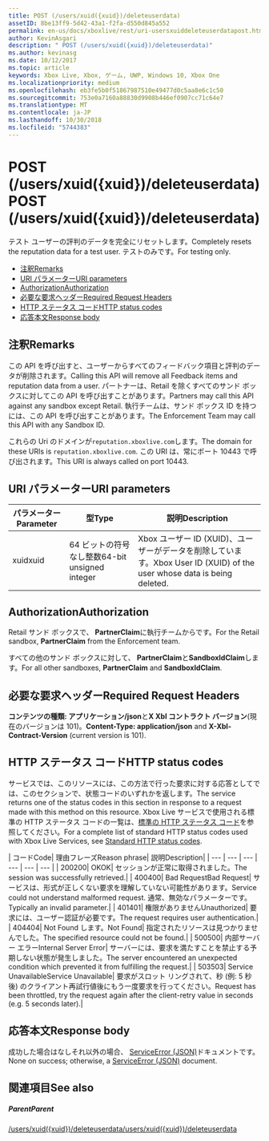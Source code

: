 ```yaml
---
title: POST (/users/xuid({xuid})/deleteuserdata)
assetID: 8be13ff9-5d42-43a1-f2fa-d550d845a552
permalink: en-us/docs/xboxlive/rest/uri-usersxuiddeleteuserdatapost.html
author: KevinAsgari
description: " POST (/users/xuid({xuid})/deleteuserdata)"
ms.author: kevinasg
ms.date: 10/12/2017
ms.topic: article
keywords: Xbox Live, Xbox, ゲーム, UWP, Windows 10, Xbox One
ms.localizationpriority: medium
ms.openlocfilehash: eb3fe5b0f51867987510e49477d0c5aa8e6c1c50
ms.sourcegitcommit: 753e0a7160a88830d9908b446ef0907cc71c64e7
ms.translationtype: MT
ms.contentlocale: ja-JP
ms.lasthandoff: 10/30/2018
ms.locfileid: "5744383"
---
```

# <a name="post-usersxuidxuiddeleteuserdata"></a><span data-ttu-id="f44b1-104">POST (/users/xuid({xuid})/deleteuserdata)</span><span class="sxs-lookup"><span data-stu-id="f44b1-104">POST (/users/xuid({xuid})/deleteuserdata)</span></span>
<span data-ttu-id="f44b1-105">テスト ユーザーの評判のデータを完全にリセットします。</span><span class="sxs-lookup"><span data-stu-id="f44b1-105">Completely resets the reputation data for a test user.</span></span> <span data-ttu-id="f44b1-106">テストのみです。</span><span class="sxs-lookup"><span data-stu-id="f44b1-106">For testing only.</span></span>

  * [<span data-ttu-id="f44b1-107">注釈</span><span class="sxs-lookup"><span data-stu-id="f44b1-107">Remarks</span></span>](#ID4EQ)
  * [<span data-ttu-id="f44b1-108">URI パラメーター</span><span class="sxs-lookup"><span data-stu-id="f44b1-108">URI parameters</span></span>](#ID4E5)
  * [<span data-ttu-id="f44b1-109">Authorization</span><span class="sxs-lookup"><span data-stu-id="f44b1-109">Authorization</span></span>](#ID4EJB)
  * [<span data-ttu-id="f44b1-110">必要な要求ヘッダー</span><span class="sxs-lookup"><span data-stu-id="f44b1-110">Required Request Headers</span></span>](#ID4E3B)
  * [<span data-ttu-id="f44b1-111">HTTP ステータス コード</span><span class="sxs-lookup"><span data-stu-id="f44b1-111">HTTP status codes</span></span>](#ID4EHC)
  * [<span data-ttu-id="f44b1-112">応答本文</span><span class="sxs-lookup"><span data-stu-id="f44b1-112">Response body</span></span>](#ID4EJF)

<a id="ID4EQ"></a>


## <a name="remarks"></a><span data-ttu-id="f44b1-113">注釈</span><span class="sxs-lookup"><span data-stu-id="f44b1-113">Remarks</span></span>

<span data-ttu-id="f44b1-114">この API を呼び出すと、ユーザーからすべてのフィードバック項目と評判のデータが削除されます。</span><span class="sxs-lookup"><span data-stu-id="f44b1-114">Calling this API will remove all Feedback items and reputation data from a user.</span></span> <span data-ttu-id="f44b1-115">パートナーは、Retail を除くすべてのサンド ボックスに対してこの API を呼び出すことがあります。</span><span class="sxs-lookup"><span data-stu-id="f44b1-115">Partners may call this API against any sandbox except Retail.</span></span> <span data-ttu-id="f44b1-116">執行チームは、サンド ボックス ID を持つには、この API を呼び出すことがあります。</span><span class="sxs-lookup"><span data-stu-id="f44b1-116">The Enforcement Team may call this API with any Sandbox ID.</span></span>

<span data-ttu-id="f44b1-117">これらの Uri のドメインが`reputation.xboxlive.com`します。</span><span class="sxs-lookup"><span data-stu-id="f44b1-117">The domain for these URIs is `reputation.xboxlive.com`.</span></span> <span data-ttu-id="f44b1-118">この URI は、常にポート 10443 で呼び出されます。</span><span class="sxs-lookup"><span data-stu-id="f44b1-118">This URI is always called on port 10443.</span></span>

<a id="ID4E5"></a>


## <a name="uri-parameters"></a><span data-ttu-id="f44b1-119">URI パラメーター</span><span class="sxs-lookup"><span data-stu-id="f44b1-119">URI parameters</span></span>

| <span data-ttu-id="f44b1-120">パラメーター</span><span class="sxs-lookup"><span data-stu-id="f44b1-120">Parameter</span></span>| <span data-ttu-id="f44b1-121">型</span><span class="sxs-lookup"><span data-stu-id="f44b1-121">Type</span></span>| <span data-ttu-id="f44b1-122">説明</span><span class="sxs-lookup"><span data-stu-id="f44b1-122">Description</span></span>|
| --- | --- | --- |
| <span data-ttu-id="f44b1-123">xuid</span><span class="sxs-lookup"><span data-stu-id="f44b1-123">xuid</span></span>| <span data-ttu-id="f44b1-124">64 ビットの符号なし整数</span><span class="sxs-lookup"><span data-stu-id="f44b1-124">64-bit unsigned integer</span></span>| <span data-ttu-id="f44b1-125">Xbox ユーザー ID (XUID)、ユーザーがデータを削除しています。</span><span class="sxs-lookup"><span data-stu-id="f44b1-125">Xbox User ID (XUID) of the user whose data is being deleted.</span></span>|

<a id="ID4EJB"></a>


## <a name="authorization"></a><span data-ttu-id="f44b1-126">Authorization</span><span class="sxs-lookup"><span data-stu-id="f44b1-126">Authorization</span></span>

<span data-ttu-id="f44b1-127">Retail サンド ボックスで、 **PartnerClaim**に執行チームからです。</span><span class="sxs-lookup"><span data-stu-id="f44b1-127">For the Retail sandbox, **PartnerClaim** from the Enforcement team.</span></span>

<span data-ttu-id="f44b1-128">すべての他のサンド ボックスに対して、 **PartnerClaim**と**SandboxIdClaim**します。</span><span class="sxs-lookup"><span data-stu-id="f44b1-128">For all other sandboxes, **PartnerClaim** and **SandboxIdClaim**.</span></span>

<a id="ID4E3B"></a>


## <a name="required-request-headers"></a><span data-ttu-id="f44b1-129">必要な要求ヘッダー</span><span class="sxs-lookup"><span data-stu-id="f44b1-129">Required Request Headers</span></span>

<span data-ttu-id="f44b1-130">**コンテンツの種類: アプリケーション/json**と**X Xbl コントラクト バージョン**(現在のバージョンは 101)。</span><span class="sxs-lookup"><span data-stu-id="f44b1-130">**Content-Type: application/json** and **X-Xbl-Contract-Version** (current version is 101).</span></span>

<a id="ID4EHC"></a>


## <a name="http-status-codes"></a><span data-ttu-id="f44b1-131">HTTP ステータス コード</span><span class="sxs-lookup"><span data-stu-id="f44b1-131">HTTP status codes</span></span>

<span data-ttu-id="f44b1-132">サービスでは、このリソースには、この方法で行った要求に対する応答としてでは、このセクションで、状態コードのいずれかを返します。</span><span class="sxs-lookup"><span data-stu-id="f44b1-132">The service returns one of the status codes in this section in response to a request made with this method on this resource.</span></span> <span data-ttu-id="f44b1-133">Xbox Live サービスで使用される標準の HTTP ステータス コードの一覧は、[標準の HTTP ステータス コード](../../additional/httpstatuscodes.md)を参照してください。</span><span class="sxs-lookup"><span data-stu-id="f44b1-133">For a complete list of standard HTTP status codes used with Xbox Live Services, see [Standard HTTP status codes](../../additional/httpstatuscodes.md).</span></span>

| <span data-ttu-id="f44b1-134">コード</span><span class="sxs-lookup"><span data-stu-id="f44b1-134">Code</span></span>| <span data-ttu-id="f44b1-135">理由フレーズ</span><span class="sxs-lookup"><span data-stu-id="f44b1-135">Reason phrase</span></span>| <span data-ttu-id="f44b1-136">説明</span><span class="sxs-lookup"><span data-stu-id="f44b1-136">Description</span></span>|
| --- | --- | --- | --- | --- | --- |
| <span data-ttu-id="f44b1-137">200</span><span class="sxs-lookup"><span data-stu-id="f44b1-137">200</span></span>| <span data-ttu-id="f44b1-138">OK</span><span class="sxs-lookup"><span data-stu-id="f44b1-138">OK</span></span>| <span data-ttu-id="f44b1-139">セッションが正常に取得されました。</span><span class="sxs-lookup"><span data-stu-id="f44b1-139">The session was successfully retrieved.</span></span>|
| <span data-ttu-id="f44b1-140">400</span><span class="sxs-lookup"><span data-stu-id="f44b1-140">400</span></span>| <span data-ttu-id="f44b1-141">Bad Request</span><span class="sxs-lookup"><span data-stu-id="f44b1-141">Bad Request</span></span>| <span data-ttu-id="f44b1-142">サービスは、形式が正しくない要求を理解していない可能性があります。</span><span class="sxs-lookup"><span data-stu-id="f44b1-142">Service could not understand malformed request.</span></span> <span data-ttu-id="f44b1-143">通常、無効なパラメーターです。</span><span class="sxs-lookup"><span data-stu-id="f44b1-143">Typically an invalid parameter.</span></span>|
| <span data-ttu-id="f44b1-144">401</span><span class="sxs-lookup"><span data-stu-id="f44b1-144">401</span></span>| <span data-ttu-id="f44b1-145">権限がありません</span><span class="sxs-lookup"><span data-stu-id="f44b1-145">Unauthorized</span></span>| <span data-ttu-id="f44b1-146">要求には、ユーザー認証が必要です。</span><span class="sxs-lookup"><span data-stu-id="f44b1-146">The request requires user authentication.</span></span>|
| <span data-ttu-id="f44b1-147">404</span><span class="sxs-lookup"><span data-stu-id="f44b1-147">404</span></span>| <span data-ttu-id="f44b1-148">Not Found します。</span><span class="sxs-lookup"><span data-stu-id="f44b1-148">Not Found</span></span>| <span data-ttu-id="f44b1-149">指定されたリソースは見つかりませんでした。</span><span class="sxs-lookup"><span data-stu-id="f44b1-149">The specified resource could not be found.</span></span>|
| <span data-ttu-id="f44b1-150">500</span><span class="sxs-lookup"><span data-stu-id="f44b1-150">500</span></span>| <span data-ttu-id="f44b1-151">内部サーバー エラー</span><span class="sxs-lookup"><span data-stu-id="f44b1-151">Internal Server Error</span></span>| <span data-ttu-id="f44b1-152">サーバーには、要求を満たすことを禁止する予期しない状態が発生しました。</span><span class="sxs-lookup"><span data-stu-id="f44b1-152">The server encountered an unexpected condition which prevented it from fulfilling the request.</span></span>|
| <span data-ttu-id="f44b1-153">503</span><span class="sxs-lookup"><span data-stu-id="f44b1-153">503</span></span>| <span data-ttu-id="f44b1-154">Service Unavailable</span><span class="sxs-lookup"><span data-stu-id="f44b1-154">Service Unavailable</span></span>| <span data-ttu-id="f44b1-155">要求がスロット リングされて、秒 (例: 5 秒後) のクライアント再試行値後にもう一度要求を行ってください。</span><span class="sxs-lookup"><span data-stu-id="f44b1-155">Request has been throttled, try the request again after the client-retry value in seconds (e.g. 5 seconds later).</span></span>|

<a id="ID4EJF"></a>


## <a name="response-body"></a><span data-ttu-id="f44b1-156">応答本文</span><span class="sxs-lookup"><span data-stu-id="f44b1-156">Response body</span></span>

<span data-ttu-id="f44b1-157">成功した場合はなしそれ以外の場合、 [ServiceError (JSON)](../../json/json-serviceerror.md)ドキュメントです。</span><span class="sxs-lookup"><span data-stu-id="f44b1-157">None on success; otherwise, a [ServiceError (JSON)](../../json/json-serviceerror.md) document.</span></span>

<a id="ID4EWF"></a>


## <a name="see-also"></a><span data-ttu-id="f44b1-158">関連項目</span><span class="sxs-lookup"><span data-stu-id="f44b1-158">See also</span></span>

<a id="ID4EYF"></a>


##### <a name="parent"></a><span data-ttu-id="f44b1-159">Parent</span><span class="sxs-lookup"><span data-stu-id="f44b1-159">Parent</span></span>

[<span data-ttu-id="f44b1-160">/users/xuid({xuid})/deleteuserdata</span><span class="sxs-lookup"><span data-stu-id="f44b1-160">/users/xuid({xuid})/deleteuserdata</span></span>](uri-usersxuiddeleteuserdata.md)
